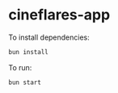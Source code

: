 # cineflares-app

To install dependencies:

```bash
bun install
```

To run:

```bash
bun start
```
